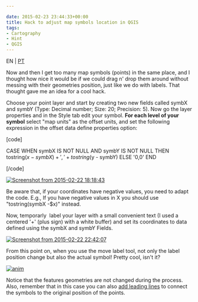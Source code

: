 ```yaml
---

date: 2015-02-23 23:44:33+00:00
title: Hack to adjust map symbols location in QGIS
tags:
- Cartography
- Hint
- QGIS
---
```


EN | [PT](https://sigsemgrilhetas.wordpress.com/2015/02/23/dica-para-ajustar-posicao-de-simbolos-em-qgis-hack-to-adjust-map-symbols-location-in-qgis/)



Now and then I get too many map symbols (points) in the same place, and I thought how nice it would be if we could drag n' drop them around without messing with their geometries position, just like we do with labels. That thought gave me an idea for a cool hack.

Choose your point layer and start by creating two new fields called symbX and symbY (Type: Decimal number; Size: 20; Precision: 5). Now go the layer properties and in the Style tab edit your symbol. **For each level of your symbol** select "map units" as the offset units, and set the following expression in the offset data define properties option:

[code]

CASE WHEN symbX IS NOT NULL AND symbY IS NOT NULL THEN
    tostring($x - symbX) + ',' + tostring($y - symbY)
ELSE
    '0,0'
END

[/code]

[![Screenshot from 2015-02-22 18:18:43](http://gisunchained.files.wordpress.com/2015/02/screenshot-from-2015-02-22-181843.png)
](http://gisunchained.files.wordpress.com/2015/02/screenshot-from-2015-02-22-181843.png)

Be aware that, if your coordinates have negative values, you need to adapt the code. E.g., If you have negative values in X you should use "tostring(symbX -$x)" instead.

Now, temporarly  label your layer with a small convenient text (I used a centered '+' (plus sign) with a white buffer) and set its coordinates to data defined using the symbX and symbY Fields.

[![Screenshot from 2015-02-22 22:42:07](http://gisunchained.files.wordpress.com/2015/02/screenshot-from-2015-02-22-224207.png?w=660)
](http://gisunchained.files.wordpress.com/2015/02/screenshot-from-2015-02-22-224207.png)

From this point on, when you use the move label tool, not only the label position change but also the actual symbol! Pretty cool, isn't it?

[![anim](http://gisunchained.files.wordpress.com/2015/02/anim.gif)
](http://gisunchained.files.wordpress.com/2015/02/anim.gif)

Notice that the features geometries are not changed during the process. Also, remember that in this case you can also [add leading lines](https://sigsemgrilhetas.wordpress.com/2015/01/12/etiquetas-com-guias-em-qgis-e-postgis-labels-leading-lines-with-qgis-and-postgis/) to connect the symbols to the original position of the points.
